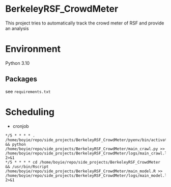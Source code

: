 # BerkeleyRSF_CrowdMeter
This project tries to automatically track the crowd meter of RSF and provide an analysis

# Environment

Python 3.10

## Packages

see `requirements.txt`

# Scheduling

- cronjob

```shell
*/5 * * * * . /home/boyie/repo/side_projects/BerkeleyRSF_CrowdMeter/pyenv/bin/activate && python /home/boyie/repo/side_projects/BerkeleyRSF_CrowdMeter/main_crawl.py >> /home/boyie/repo/side_projects/BerkeleyRSF_CrowdMeter/logs/main_crawl.log 2>&1
*/5 * * * * cd /home/boyie/repo/side_projects/BerkeleyRSF_CrowdMeter && /usr/bin/Rscript /home/boyie/repo/side_projects/BerkeleyRSF_CrowdMeter/main_model.R >> /home/boyie/repo/side_projects/BerkeleyRSF_CrowdMeter/logs/main_model.log 2>&1
```
